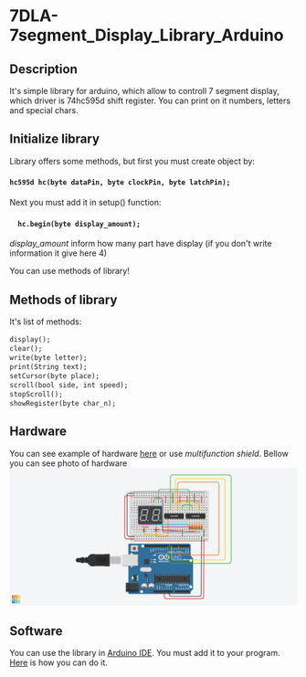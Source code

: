 # 7DLA-7segment_Display_Library_Arduino
## Description
 It's simple library for arduino, which allow to controll 7 segment display, which driver is 74hc595d shift register. You can print on it numbers, letters and special chars.
## Initialize library
 Library offers some methods, but first you must create object by:
 #### `hc595d hc(byte dataPin, byte clockPin, byte latchPin);`
 
 Next you must add it in setup() function:
 
 #### `  hc.begin(byte display_amount);`
 
 *display_amount* inform how many part have display (if you don't write information it give here 4)
 
 You can use methods of library!
 
 ## Methods of library
  It's list of methods:
 ```
 display();
 clear();
 write(byte letter);
 print(String text);
 setCursor(byte place);
 scroll(bool side, int speed); 
 stopScroll();
 showRegister(byte char_n);
 ```
## Hardware
 You can see example of hardware <a href="https://www.tinkercad.com/things/94vdo8qcPSc">here</a> or use *multifunction shield*. Bellow you can see photo of hardware
 ![It's photo of hardware](https://github.com/wleng2001/7DCw7-7segment_Display_Controled_with_74hc595d_by_arduino/blob/main/hardware.png)
 
 ## Software 
  You can use the library in <a href="https://support.arduino.cc/hc/en-us/articles/360019833020-Download-and-install-Arduino-IDE">Arduino IDE</a>. You must add it to your program. <a href="https://docs.arduino.cc/software/ide-v1/tutorials/installing-libraries">Here</a> is how you can do it.

